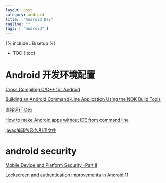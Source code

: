 ```yaml
---
layout: post
category: android
title:  "Android Dev"
tagline: ""
tags: [ "android" ] 
---
```

{% include JB/setup %}

* TOC
{:toc}

# Android 开发环境配置

[Cross Compiling C/C++ for Android](https://nickdesaulniers.github.io/blog/2016/07/01/android-cli/)

[Building an Android Command-Line Application Using the NDK Build Tools](https://software.intel.com/en-us/articles/building-an-android-command-line-application-using-the-ndk-build-tools)

[直接运行 Dex](https://zhuanlan.zhihu.com/p/75710730)

[How to make Android apps without IDE from command line](https://medium.com/@authmane512/how-to-build-an-apk-from-command-line-without-ide-7260e1e22676)

[javac编译包及包引用文件](https://blog.csdn.net/hong201/article/details/3954603?utm_source=blogxgwz8)

# android security

[Mobile Device and Platform Security –Part II](https://cs155.stanford.edu/lectures/18-android-secure-app-dev.pdf)

[Lockscreen and authentication improvements in Android 11](https://android-developers.googleblog.com/2020/09/lockscreen-and-authentication.html)
